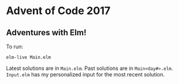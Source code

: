 # Advent of Code 2017
## Adventures with Elm!

To run:

```
elm-live Main.elm
```

Latest solutions are in `Main.elm`. Past solutions are in `Main<day#>.elm`. `Input.elm` has my personalized input for the most recent solution.
